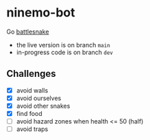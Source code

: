 # ninemo-bot
Go [battlesnake](https://play.battlesnake.com/)

- the live version is on branch `main`
- in-progress code is on branch `dev`

## Challenges
- [x] avoid walls
- [x] avoid ourselves
- [x] avoid other snakes
- [x] find food
- [ ] avoid hazard zones when health <= 50 (half)
- [ ] avoid traps